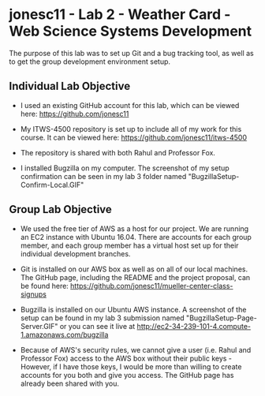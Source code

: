 # jonesc11 - Lab 2 - Weather Card - Web Science Systems Development

The purpose of this lab was to set up Git and a bug tracking tool, as well as to get the group development environment setup.

## Individual Lab Objective

* I used an existing GitHub account for this lab, which can be viewed here: https://github.com/jonesc11

* My ITWS-4500 repository is set up to include all of my work for this course. It can be viewed here: https://github.com/jonesc11/itws-4500

* The repository is shared with both Rahul and Professor Fox.

* I installed Bugzilla on my computer. The screenshot of my setup confirmation can be seen in my lab 3 folder named "BugzillaSetup-Confirm-Local.GIF"

## Group Lab Objective

* We used the free tier of AWS as a host for our project. We are running an EC2 instance with Ubuntu 16.04. There are accounts for each group member, and each group member has a virtual host set up for their individual development branches.

* Git is installed on our AWS box as well as on all of our local machines. The GitHub page, including the README and the project proposal, can be found here: https://github.com/jonesc11/mueller-center-class-signups

* Bugzilla is installed on our Ubuntu AWS instance. A screenshot of the setup can be found in my lab 3 submission named "BugzillaSetup-Page-Server.GIF" or you can see it live at http://ec2-34-239-101-4.compute-1.amazonaws.com/bugzilla

* Because of AWS's security rules, we cannot give a user (i.e. Rahul and Professor Fox) access to the AWS box without their public keys - However, if I have those keys, I would be more than willing to create accounts for you both and give you access. 
The GitHub page has already been shared with you.